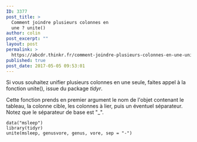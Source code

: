 ```yaml
---
ID: 3377
post_title: >
  Comment joindre plusieurs colonnes en
  une ? unite()
author: colin
post_excerpt: ""
layout: post
permalink: >
  https://abcdr.thinkr.fr/comment-joindre-plusieurs-colonnes-en-une-unite/
published: true
post_date: 2017-05-05 09:53:01
---
```

<p>Si vous souhaitez unifier plusieurs colonnes en une seule, faites appel à la fonction unite(), issue du package <em>tidyr</em>.
<p>Cette fonction prends en premier argument le nom de l'objet contenant le tableau, la colonne cible, les colonnes à lier, puis un éventuel séparateur. Notez que le séparateur de base est "_".
<pre><code>data("msleep")
library(tidyr)
unite(msleep, genusvore, genus, vore, sep = "-")</code></pre>